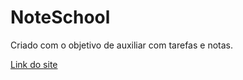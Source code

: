 <h1>NoteSchool</h1>

<p>Criado com o objetivo de auxiliar com tarefas e notas.</p>

<a href="https://note-school.vercel.app/">Link do site</a>